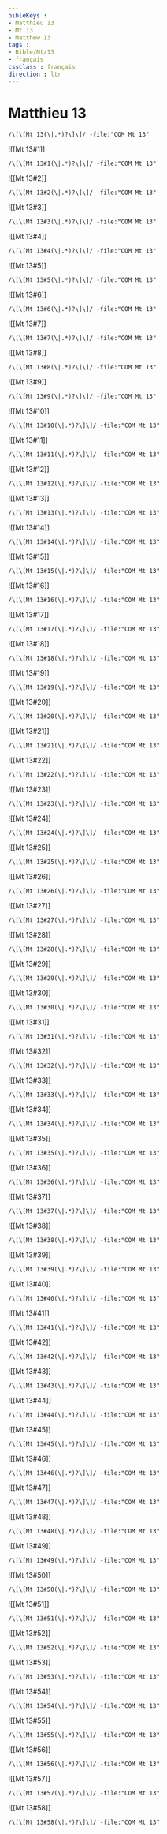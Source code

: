```yaml
---
bibleKeys : 
- Matthieu 13
- Mt 13
- Matthew 13
tags : 
- Bible/Mt/13
- français
cssclass : français
direction : ltr
---
```


# Matthieu 13

```query
/\[\[Mt 13(\|.*)?\]\]/ -file:"COM Mt 13"
```



![[Mt 13#1]]

```query
/\[\[Mt 13#1(\|.*)?\]\]/ -file:"COM Mt 13"
```

![[Mt 13#2]]

```query
/\[\[Mt 13#2(\|.*)?\]\]/ -file:"COM Mt 13"
```

![[Mt 13#3]]

```query
/\[\[Mt 13#3(\|.*)?\]\]/ -file:"COM Mt 13"
```

![[Mt 13#4]]

```query
/\[\[Mt 13#4(\|.*)?\]\]/ -file:"COM Mt 13"
```

![[Mt 13#5]]

```query
/\[\[Mt 13#5(\|.*)?\]\]/ -file:"COM Mt 13"
```

![[Mt 13#6]]

```query
/\[\[Mt 13#6(\|.*)?\]\]/ -file:"COM Mt 13"
```

![[Mt 13#7]]

```query
/\[\[Mt 13#7(\|.*)?\]\]/ -file:"COM Mt 13"
```

![[Mt 13#8]]

```query
/\[\[Mt 13#8(\|.*)?\]\]/ -file:"COM Mt 13"
```

![[Mt 13#9]]

```query
/\[\[Mt 13#9(\|.*)?\]\]/ -file:"COM Mt 13"
```

![[Mt 13#10]]

```query
/\[\[Mt 13#10(\|.*)?\]\]/ -file:"COM Mt 13"
```

![[Mt 13#11]]

```query
/\[\[Mt 13#11(\|.*)?\]\]/ -file:"COM Mt 13"
```

![[Mt 13#12]]

```query
/\[\[Mt 13#12(\|.*)?\]\]/ -file:"COM Mt 13"
```

![[Mt 13#13]]

```query
/\[\[Mt 13#13(\|.*)?\]\]/ -file:"COM Mt 13"
```

![[Mt 13#14]]

```query
/\[\[Mt 13#14(\|.*)?\]\]/ -file:"COM Mt 13"
```

![[Mt 13#15]]

```query
/\[\[Mt 13#15(\|.*)?\]\]/ -file:"COM Mt 13"
```

![[Mt 13#16]]

```query
/\[\[Mt 13#16(\|.*)?\]\]/ -file:"COM Mt 13"
```

![[Mt 13#17]]

```query
/\[\[Mt 13#17(\|.*)?\]\]/ -file:"COM Mt 13"
```

![[Mt 13#18]]

```query
/\[\[Mt 13#18(\|.*)?\]\]/ -file:"COM Mt 13"
```

![[Mt 13#19]]

```query
/\[\[Mt 13#19(\|.*)?\]\]/ -file:"COM Mt 13"
```

![[Mt 13#20]]

```query
/\[\[Mt 13#20(\|.*)?\]\]/ -file:"COM Mt 13"
```

![[Mt 13#21]]

```query
/\[\[Mt 13#21(\|.*)?\]\]/ -file:"COM Mt 13"
```

![[Mt 13#22]]

```query
/\[\[Mt 13#22(\|.*)?\]\]/ -file:"COM Mt 13"
```

![[Mt 13#23]]

```query
/\[\[Mt 13#23(\|.*)?\]\]/ -file:"COM Mt 13"
```

![[Mt 13#24]]

```query
/\[\[Mt 13#24(\|.*)?\]\]/ -file:"COM Mt 13"
```

![[Mt 13#25]]

```query
/\[\[Mt 13#25(\|.*)?\]\]/ -file:"COM Mt 13"
```

![[Mt 13#26]]

```query
/\[\[Mt 13#26(\|.*)?\]\]/ -file:"COM Mt 13"
```

![[Mt 13#27]]

```query
/\[\[Mt 13#27(\|.*)?\]\]/ -file:"COM Mt 13"
```

![[Mt 13#28]]

```query
/\[\[Mt 13#28(\|.*)?\]\]/ -file:"COM Mt 13"
```

![[Mt 13#29]]

```query
/\[\[Mt 13#29(\|.*)?\]\]/ -file:"COM Mt 13"
```

![[Mt 13#30]]

```query
/\[\[Mt 13#30(\|.*)?\]\]/ -file:"COM Mt 13"
```

![[Mt 13#31]]

```query
/\[\[Mt 13#31(\|.*)?\]\]/ -file:"COM Mt 13"
```

![[Mt 13#32]]

```query
/\[\[Mt 13#32(\|.*)?\]\]/ -file:"COM Mt 13"
```

![[Mt 13#33]]

```query
/\[\[Mt 13#33(\|.*)?\]\]/ -file:"COM Mt 13"
```

![[Mt 13#34]]

```query
/\[\[Mt 13#34(\|.*)?\]\]/ -file:"COM Mt 13"
```

![[Mt 13#35]]

```query
/\[\[Mt 13#35(\|.*)?\]\]/ -file:"COM Mt 13"
```

![[Mt 13#36]]

```query
/\[\[Mt 13#36(\|.*)?\]\]/ -file:"COM Mt 13"
```

![[Mt 13#37]]

```query
/\[\[Mt 13#37(\|.*)?\]\]/ -file:"COM Mt 13"
```

![[Mt 13#38]]

```query
/\[\[Mt 13#38(\|.*)?\]\]/ -file:"COM Mt 13"
```

![[Mt 13#39]]

```query
/\[\[Mt 13#39(\|.*)?\]\]/ -file:"COM Mt 13"
```

![[Mt 13#40]]

```query
/\[\[Mt 13#40(\|.*)?\]\]/ -file:"COM Mt 13"
```

![[Mt 13#41]]

```query
/\[\[Mt 13#41(\|.*)?\]\]/ -file:"COM Mt 13"
```

![[Mt 13#42]]

```query
/\[\[Mt 13#42(\|.*)?\]\]/ -file:"COM Mt 13"
```

![[Mt 13#43]]

```query
/\[\[Mt 13#43(\|.*)?\]\]/ -file:"COM Mt 13"
```

![[Mt 13#44]]

```query
/\[\[Mt 13#44(\|.*)?\]\]/ -file:"COM Mt 13"
```

![[Mt 13#45]]

```query
/\[\[Mt 13#45(\|.*)?\]\]/ -file:"COM Mt 13"
```

![[Mt 13#46]]

```query
/\[\[Mt 13#46(\|.*)?\]\]/ -file:"COM Mt 13"
```

![[Mt 13#47]]

```query
/\[\[Mt 13#47(\|.*)?\]\]/ -file:"COM Mt 13"
```

![[Mt 13#48]]

```query
/\[\[Mt 13#48(\|.*)?\]\]/ -file:"COM Mt 13"
```

![[Mt 13#49]]

```query
/\[\[Mt 13#49(\|.*)?\]\]/ -file:"COM Mt 13"
```

![[Mt 13#50]]

```query
/\[\[Mt 13#50(\|.*)?\]\]/ -file:"COM Mt 13"
```

![[Mt 13#51]]

```query
/\[\[Mt 13#51(\|.*)?\]\]/ -file:"COM Mt 13"
```

![[Mt 13#52]]

```query
/\[\[Mt 13#52(\|.*)?\]\]/ -file:"COM Mt 13"
```

![[Mt 13#53]]

```query
/\[\[Mt 13#53(\|.*)?\]\]/ -file:"COM Mt 13"
```

![[Mt 13#54]]

```query
/\[\[Mt 13#54(\|.*)?\]\]/ -file:"COM Mt 13"
```

![[Mt 13#55]]

```query
/\[\[Mt 13#55(\|.*)?\]\]/ -file:"COM Mt 13"
```

![[Mt 13#56]]

```query
/\[\[Mt 13#56(\|.*)?\]\]/ -file:"COM Mt 13"
```

![[Mt 13#57]]

```query
/\[\[Mt 13#57(\|.*)?\]\]/ -file:"COM Mt 13"
```

![[Mt 13#58]]

```query
/\[\[Mt 13#58(\|.*)?\]\]/ -file:"COM Mt 13"
```

